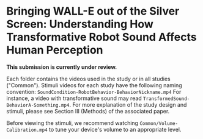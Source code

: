 # Bringing WALL-E out of the Silver Screen: Understanding How Transformative Robot Sound Affects Human Perception

**This submission is currently under review.** 

Each folder contains the videos used in the study or in all studies ("Common"). Stimuli videos for each study have the following naming convention:
`SoundCondition-RobotBehavior-BehaviorNickname.mp4`
For instance, a video with transformative sound may read `TransformedSound-BehaviorA-Something.mp4`. For more explanation of the study design and stimuli, please see Section III (Methods) of the associated paper. 

Before viewing the stimuli, we recommend watching `Common/Volume-Calibration.mp4` to tune your device's volume to an appropriate level. 